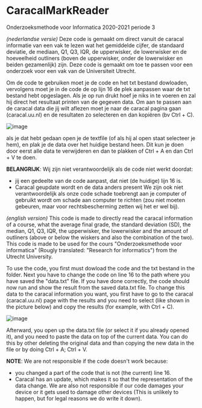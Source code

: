 # CaracalMarkReader
Onderzoeksmethode voor Informatica 2020-2021 periode 3

_(nederlandse versie)_
Deze code is gemaakt om direct vanuit de caracal informatie van een vak te lezen wat het gemiddelde cijfer, de standaard deviatie, de mediaan, Q1, Q3, IQR, de upperwisker, de lowerwisker en de hoeveelheid outliners (boven de upperwisker, onder de lowerwisker en beiden gezamenlijk) zijn. Deze code is gemaakt om toe te passen voor een onderzoek voor een vak van de Universiteit Utrecht.

Om de code te gebruiken moet je de code en het txt bestand dowloaden, vervolgens moet je in de code de op lijn 16 de plek aanpassen waar de txt bestand hebt opgeslagen.
Als je op run drukt hoef je niks in te voeren en zal hij direct het resultaat printen van de gegeven data. Om aan te passen aan de caracal data die jij wilt aflezen moet je naar de caracal pagina gaan (caracal.uu.nl) en de resultaten zo selecteren en dan kopiëren (bv Ctrl + C).

![image](https://user-images.githubusercontent.com/57708260/111767286-d128e900-88a6-11eb-832d-489c5ad5e57b.png)

als je dat hebt gedaan open je de textfile (of als hij al open staat selecteer je hem), en plak je de data over het huidige bestand heen. Dit kun je doen door eerst alle data te verwijderen en dan te plakken of Ctrl + A en dan Ctrl + V te doen.

**BELANGRIJK**: Wij zijn niet verantwoordelijk als de code niet werkt doordat:
- jij een gedeelte van de code aanpast, dat niet (de huidige) lijn 16 is.
- Caracal geupdate wordt en de data anders present
We zijn ook niet verantwoordelijk als onze code schade toebrengt aan je computer of gebruikt wordt om schade aan computer te richten (zou niet moeten gebeuren, maar voor rechtsbescherming zetten wij het er wel bij).

_(english version)_
This code is made to directly read the caracal information of a course, what the average final grade, the standard deviation (SD), the median, Q1, Q3, IQR, the upperwisker, the lowerwisker and the amount of outliners (above or below the wiskers and also the combination of the two). This code is made to be used for the cours "Onderzoeksmethode voor informatica" (Rougly translated: "Research for informatics") from the Utrecht University.

To use the code, you first must dowload the code and the txt bestand in the folder. Next you have to change the code on line 16 to the path where you have saved the "data.txt" file. If you have done correctly, the code should now run and show the result from the saved data.txt file. To change this data to the caracal information you want, you first have to go to the caracal (caracal.uu.nl) page with the results and you need to select (like shown in the picture below) and copy the results (for example, with Ctrl + C).

![image](https://user-images.githubusercontent.com/57708260/111767286-d128e900-88a6-11eb-832d-489c5ad5e57b.png)

Afterward, you open up the data.txt file (or select it if you already opened it), and you need to paste the data on top of the current data. You can do this by other deleting the original data and than copying the new data in the file or by doing Ctrl + A; Ctrl + V.

**NOTE**: We are not responsible if the code doesn't work because:
- you changed a part of the code that is not (the current) line 16.
- Caracal has an update, which makes it so that the representation of the data change.
We are also not responsible if our code damages your device or it gets used to damage other devices (This is unlikely to happen, but for legal reasons we do write it down).
